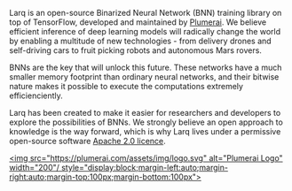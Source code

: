 Larq is an open-source Binarized Neural Network (BNN) training library on top of TensorFlow, developed and maintained by [Plumerai](https://plumerai.com). We believe efficient inference of deep learning models will radically change the world by enabling a multitude of new technologies - from delivery drones and self-driving cars to fruit picking robots and autonomous Mars rovers.

BNNs are the key that will unlock this future. These networks have a much smaller memory footprint than ordinary neural networks, and their bitwise nature makes it possible to execute the computations extremely efficienciently.

Larq has been created to make it easier for researchers and developers to explore the possibilities of BNNs. We strongly believe an open approach to knowledge is the way forward, which is why Larq lives under a permissive open-source software [Apache 2.0 licence](https://github.com/plumerai/larq/blob/master/LICENSE).

[<img src="https://plumerai.com/assets/img/logo.svg" alt="Plumerai Logo" width="200"/ style="display:block;margin-left:auto;margin-right:auto;margin-top:100px;margin-bottom:100px">](https://plumerai.com)

